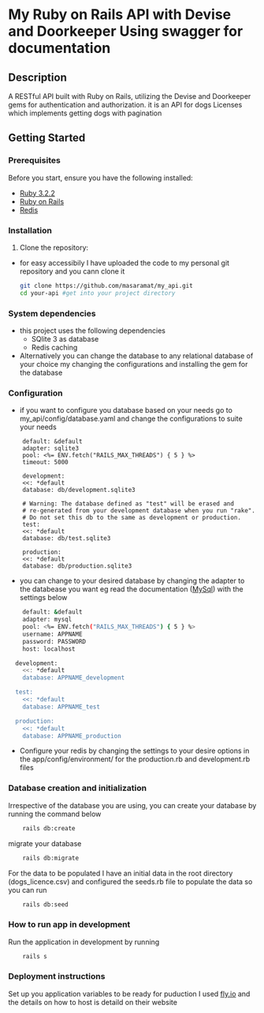 # My Ruby on Rails API with Devise and Doorkeeper Using swagger for documentation

## Description

A RESTful API built with Ruby on Rails, utilizing the Devise and Doorkeeper gems for authentication and authorization. it is an API for dogs Licenses which implements getting dogs with pagination

## Getting Started

### Prerequisites

Before you start, ensure you have the following installed:

- [Ruby 3.2.2](https://www.ruby-lang.org/en/documentation/installation/)
- [Ruby on Rails](https://rubyonrails.org/)
- [Redis](https://redis.io/)



### Installation

1. Clone the repository:
- for easy accessibily I have uploaded the code to my personal git repository and you cann clone it

   ```bash
   git clone https://github.com/masaramat/my_api.git
   cd your-api #get into your project directory


### System dependencies

- this project uses the following dependencies
    * SQlite 3 as database
    * Redis caching
- Alternatively you can change the database to any relational database of your choice my changing the configurations and installing the gem for the database

### Configuration
* if you want to configure you database based on your needs go to my_api/config/database.yaml and change the configurations to suite your needs

```
    default: &default
    adapter: sqlite3
    pool: <%= ENV.fetch("RAILS_MAX_THREADS") { 5 } %>
    timeout: 5000

    development:
    <<: *default
    database: db/development.sqlite3

    # Warning: The database defined as "test" will be erased and
    # re-generated from your development database when you run "rake".
    # Do not set this db to the same as development or production.
    test:
    <<: *default
    database: db/test.sqlite3

    production:
    <<: *default
    database: db/production.sqlite3

```
- you can change to your desired database by changing the adapter to the databease you want eg read the documentation  ([MySql](https://docs.bitnami.com/aws/infrastructure/ruby/get-started/create-mysql-database/)) 
with the settings below
```bash
    default: &default
    adapter: mysql
    pool: <%= ENV.fetch("RAILS_MAX_THREADS") { 5 } %>
    username: APPNAME
    password: PASSWORD
    host: localhost

  development:
    <<: *default
    database: APPNAME_development

  test:
    <<: *default
    database: APPNAME_test

  production:
    <<: *default
    database: APPNAME_production
```
- Configure your redis by changing the settings to your desire options in the app/config/environment/ for the production.rb and development.rb files

### Database creation and initialization
Irrespective of the database you are using, you can create your database by running the command below
```bash
    rails db:create
```
migrate your database 
```bash
    rails db:migrate
```
For the data to be populated I have an initial data in the root directory (dogs_licence.csv) and configured the seeds.rb file to populate the data so you can run 
```bash
    rails db:seed
```

### How to run app in development
Run the application in development by running 
```bash
    rails s
```

### Deployment instructions
Set up you application variables to be ready for puduction 
I used [fly.io](https://fly.io/docs/hands-on/install-flyctl/) and the details on how to host is detaild on their website



